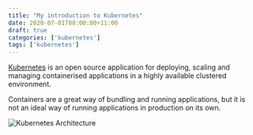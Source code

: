 ```yaml
---
title: "My introduction to Kubernetes"
date: 2020-07-01T08:00:00+11:00
draft: true
categories: ['kubernetes']
tags: ['kubernetes']
---
```


[Kubernetes](https://kubernetes.io/) is an open source application for
deploying, scaling and managing containerised applications in a highly
available clustered environment.

Containers are a great way of bundling and running applications, but it
is not an ideal way of running applications in production on its own.

![Kubernetes Architecture](/static/static/kubernetes-architecture.png)

